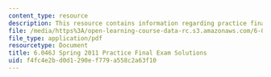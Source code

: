 ```yaml
---
content_type: resource
description: This resource contains information regarding practice final exam solutions.
file: /media/https%3A/open-learning-course-data-rc.s3.amazonaws.com/6-046j-design-and-analysis-of-algorithms-spring-2012/f4fc4e2bd0d1290ef779a558c2a63f10_MIT6_046JS12_final_prac2011_sol.pdf
file_type: application/pdf
resourcetype: Document
title: 6.046J Spring 2011 Practice Final Exam Solutions
uid: f4fc4e2b-d0d1-290e-f779-a558c2a63f10
---
```

